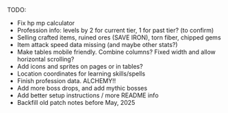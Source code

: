 TODO:

- Fix hp mp calculator
- Profession info: levels by 2 for current tier, 1 for past tier? (to confirm)
- Selling crafted items, ruined ores (SAVE IRON), torn fiber, chipped gems
- Item attack speed data missing (and maybe other stats?)
- Make tables mobile friendly. Combine columns? Fixed width and allow horizontal scrolling?
- Add icons and sprites on pages or in tables?
- Location coordinates for learning skills/spells
- Finish profession data. ALCHEMY!!
- Add more boss drops, and add mythic bosses
- Add better setup instructions / more README info
- Backfill old patch notes before May, 2025
